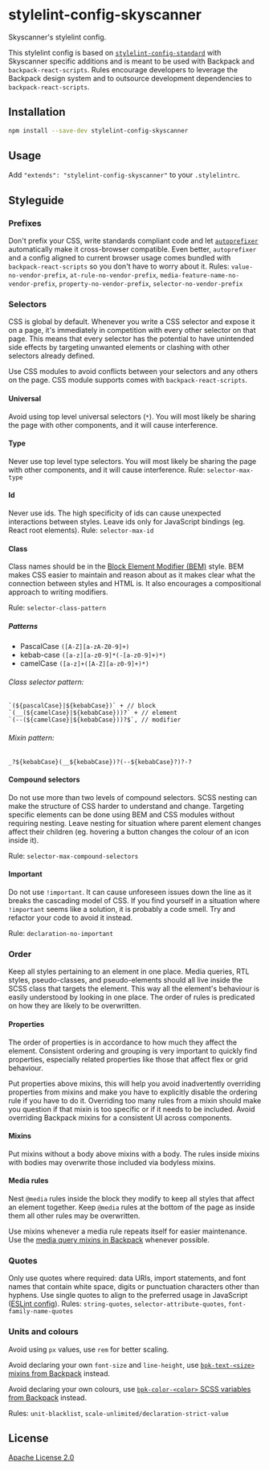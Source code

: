 # stylelint-config-skyscanner

Skyscanner's stylelint config.

This stylelint config is based on [`stylelint-config-standard`](https://github.com/stylelint/stylelint-config-standard) with Skyscanner specific additions and is meant to be used with Backpack and `backpack-react-scripts`. Rules encourage developers to leverage the Backpack design system and to outsource development dependencies to `backpack-react-scripts`.

## Installation

```bash
npm install --save-dev stylelint-config-skyscanner
```

## Usage

Add `"extends": "stylelint-config-skyscanner"` to your `.stylelintrc`.

## Styleguide

### Prefixes
Don't prefix your CSS, write standards compliant code and let [`autoprefixer`](https://github.com/postcss/autoprefixer) automatically make it cross-browser compatible. Even better, `autoprefixer` and a config aligned to current browser usage comes bundled with `backpack-react-scripts` so you don't have to worry about it.
Rules: `value-no-vendor-prefix`, `at-rule-no-vendor-prefix`, `media-feature-name-no-vendor-prefix`, `property-no-vendor-prefix`, `selector-no-vendor-prefix`

### Selectors
CSS is global by default. Whenever you write a CSS selector and expose it on a page, it's immediately in competition with every other selector on that page. This means that every selector has the potential to have unintended side effects by targeting unwanted elements or clashing with other selectors already defined.

Use CSS modules to avoid conflicts between your selectors and any others on the page. CSS module supports comes with `backpack-react-scripts`.

#### Universal
Avoid using top level universal selectors (`*`). You will most likely be sharing the page with other components, and it will cause interference.

#### Type
Never use top level type selectors. You will most likely be sharing the page with other components, and it will cause interference.
Rule: `selector-max-type`

#### Id
Never use ids. The high specificity of ids can cause unexpected interactions between styles. Leave ids only for JavaScript bindings (eg. React root elements).
Rule: `selector-max-id`

#### Class
Class names should be in the [Block Element Modifier​ (BEM)](http://getbem.com/introduction/) style. BEM makes CSS easier to maintain and reason about as it makes clear what the connection between styles and HTML is. It also encourages a compositional approach to writing modifiers. 

Rule: `selector-class-pattern`
##### Patterns
 - PascalCase
```([A-Z][a-zA-Z0-9]+)```
 - kebab-case
```([a-z][a-z0-9]*(-[a-z0-9]+)*)```
 - camelCase
```([a-z]+([A-Z][a-z0-9]+)*)```

###### Class selector pattern:
```
`(${pascalCase}|${kebabCase})` + // block
`(__(${camelCase}|${kebabCase}))?` + // element
`(--(${camelCase}|${kebabCase}))?$`, // modifier
```

###### Mixin pattern:
```
_?${kebabCase}(__${kebabCase})?(--${kebabCase}?)?-?
```

#### Compound selectors
Do not use more than two levels of compound selectors. SCSS nesting can make the structure of CSS harder to understand and change. Targeting specific elements can be done using BEM and CSS modules without requiring nesting. Leave nesting for situation where parent element changes affect their children (eg. hovering a button changes the colour of an icon inside it).

Rule: `selector-max-compound-selectors`

#### Important
Do not use `!important`. It can cause unforeseen issues down the line as it breaks the cascading model of CSS.  If you find yourself in a situation where `!important` seems like a solution, it is probably a code smell. Try and refactor your code to avoid it instead.

Rule: `declaration-no-important`

### Order
Keep all styles pertaining to an element in one place. Media queries, RTL styles, pseudo-classes, and pseudo-elements should all live inside the SCSS class that targets the element. This way all the element's behaviour is easily understood by looking in one place. The order of rules is predicated on how they are likely to be overwritten.

#### Properties
The order of properties is in accordance to how much they affect the element. Consistent ordering and grouping is very important to quickly find properties, especially related properties like those that affect flex or grid behaviour.

Put properties above mixins, this will help you avoid inadvertently overriding properties from mixins and make you have to explicitly disable the ordering rule if you have to do it. Overriding too many rules from a mixin should make you question if that mixin is too specific or if it needs to be included. Avoid overriding Backpack mixins for a consistent UI across components.

#### Mixins
Put mixins without a body above mixins with a body. The rules inside mixins with bodies may overwrite those included via bodyless mixins.

#### Media rules
Nest `@media` rules inside the block they modify to keep all styles that affect an element together. Keep `@media` rules at the bottom of the page as inside them all other rules may be overwritten. 

Use mixins whenever a media rule repeats itself for easier maintenance. Use the [media query mixins in Backpack](http://backpack.prod.aws.skyscnr.com/sassdoc/#breakpoints) whenever possible.
 
### Quotes
Only use quotes where required: data URIs, import statements, and font names that contain white space, digits or punctuation characters other than hyphens. Use single quotes to align to the preferred usage in JavaScript ([ESLint config](https://github.com/Skyscanner/eslint-config-skyscanner/)).
Rules: `string-quotes`, `selector-attribute-quotes`, `font-family-name-quotes`

### Units and colours
Avoid using `px` values, use `rem` for better scaling.

Avoid declaring your own `font-size` and `line-height`,  use [`bpk-text-<size>` mixins from Backpack](http://backpack.prod.aws.skyscnr.com/sassdoc/#typography) instead.

Avoid declaring your own colours, use [`bpk-color-<color>` SCSS variables from Backpack](http://backpack.prod.aws.skyscnr.com/components/bonds/colors) instead.
 
Rules: `unit-blacklist`, `scale-unlimited/declaration-strict-value`

## License

[Apache License 2.0](LICENSE.md)
